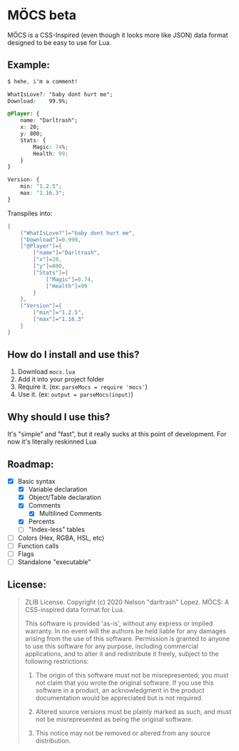 # MÖCS beta
MÖCS is a CSS-Inspired (even though it looks more like JSON) data format designed to be easy to use for Lua.
## Example:
```css
$ hehe, i'm a comment!

WhatIsLove?: "baby dont hurt me";
Download:    99.9%;

@Player: {
    name: "Darltrash"; 
    x: 20;
    y: 800;
    Stats: {
	    Magic: 74%;
	    Health: 99;
    }
}

Version: {
    min: "1.2.5";
    max: "1.16.3";
}
```
Transpiles into:
```lua
{
	["WhatIsLove?"]="baby dont hurt me",
	["Download"]=0.999,
	["@Player"]={
		["name"]="Darltrash",
		["x"]=20,
		["y"]=800,
		["Stats"]={
			["Magic"]=0.74,
			["Health"]=99
		}
	},
	["Version"]={
		["min"]="1.2.5",
		["max"]="1.16.3"
	}
}
```
## How do I install and use this?
1. Download `mocs.lua`
2. Add it into your project folder
3. Require it. (ex: `parseMocs = require 'mocs'`)
4. Use it. (ex: `output = parseMocs(input)`)

## Why should I use this?
It's "simple" and "fast", but it really sucks at this point of development. For now it's literally reskinned Lua

## Roadmap:

 - [x] Basic syntax
	 - [x] Variable declaration
	 - [x] Object/Table declaration
	 - [x] Comments
	     - [x] Multilined Comments
	 - [x] Percents
	 - [ ] "Index-less" tables
 - [ ] Colors (Hex, RGBA, HSL, etc)
 - [ ] Function calls
 - [ ] Flags 
 - [ ] Standalone "executable"

## License:
> ZLIB License. Copyright (c) 2020 Nelson "darltrash" Lopez. MÖCS: A
> CSS-inspired data format for Lua.
> 
> This software is provided 'as-is', without any express or implied
> warranty. In no event will the authors be held liable for any damages
> arising from the use of this software. Permission is granted to anyone
> to use this software for any purpose, including commercial
> applications, and to alter it and redistribute it freely, subject to
> the following restrictions:
> 
> 1. The origin of this software must not be misrepresented; you must not claim that you wrote the original software. If you use this
> software in a product, an acknowledgment in the product documentation
> would be appreciated but is not required.
> 
> 2. Altered source versions must be plainly marked as such, and must not be misrepresented as being the original software.
> 
> 3. This notice may not be removed or altered from any source distribution.
